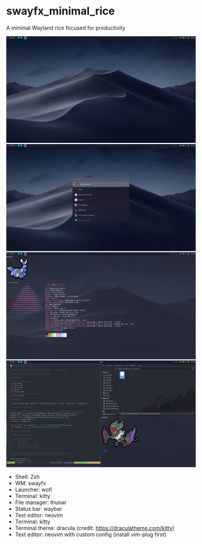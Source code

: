 # swayfx_minimal_rice
A minimal Wayland rice focused for productivity

![Screenshot](2024-04-29_11-46.png)
![Screenshot](2024-04-29_11-47.png)
![Screenshot](2024-04-29_11-48.png)
![Screenshot](2024-04-29_11-49.png)

* Shell: Zsh
* WM: swayfx
* Launcher: wofi
* Terminal: kitty
* File manager: thunar
* Status bar: waybar
* Text editor: neovim
* Terminal: kitty
* Terminal theme: dracula (credit: https://draculatheme.com/kitty)
* Text editor: neovim with custom config (install vim-plug first)
